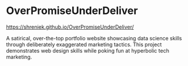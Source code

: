 # OverPromiseUnderDeliver

https://shreniek.github.io/OverPromiseUnderDeliver/

A satirical, over-the-top portfolio website showcasing data science skills through deliberately exaggerated marketing tactics. This project demonstrates web design skills while poking fun at hyperbolic tech marketing.
